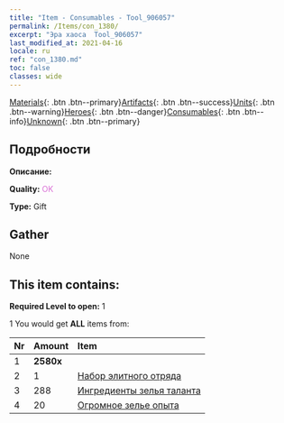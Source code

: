 ```yaml
---
title: "Item - Consumables - Tool_906057"
permalink: /Items/con_1380/
excerpt: "Эра хаоса  Tool_906057"
last_modified_at: 2021-04-16
locale: ru
ref: "con_1380.md"
toc: false
classes: wide
---
```

 [Materials](/ru/Items/){: .btn .btn--primary}[Artifacts](/ru/Items/Artifacts/){: .btn .btn--success}[Units](/ru/Items/Units/){: .btn .btn--warning}[Heroes](/ru/Items/Heroes/){: .btn .btn--danger}[Consumables](/ru/Items/Consumables/){: .btn .btn--info}[Unknown](/ru/Items/Unknown/){: .btn .btn--primary}

## Подробности
 **Описание:** 

 **Quality:** <span style="color: #DA70D6">OK</span>

 **Type:** Gift

## Gather

  None

## This item contains:

 **Required Level to open:** 1

 1 You would get **ALL** items  from:

  | Nr | Amount |     Item    |
  |:---|:-------|:------------|
  | 1 |  **2580x** | <i class="fas fa-gem"/> |  | 
  | 2 | 1 | [Набор элитного отряда](/ru/Items/con_1373/) |  | 
  | 3 | 288 | [Ингредиенты зелья таланта](/ru/Items/con_1120/) |  | 
  | 4 | 20 | [Огромное зелье опыта](/ru/Items/con_703/) |  | 
